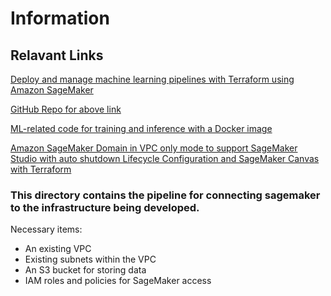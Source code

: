 # Information


## Relavant Links

[Deploy and manage machine learning pipelines with Terraform using Amazon SageMaker](https://aws.amazon.com/blogs/machine-learning/deploy-and-manage-machine-learning-pipelines-with-terraform-using-amazon-sagemaker/)

[GitHub Repo for above link](https://github.com/aws-samples/amazon-sagemaker-ml-pipeline-deploy-with-terraform)

[ML-related code for training and inference with a Docker image](https://github.com/aws/amazon-sagemaker-examples/tree/main/advanced_functionality/scikit_bring_your_own)

[Amazon SageMaker Domain in VPC only mode to support SageMaker Studio with auto shutdown Lifecycle Configuration and SageMaker Canvas with Terraform](https://aws.amazon.com/blogs/machine-learning/amazon-sagemaker-domain-in-vpc-only-mode-to-support-sagemaker-studio-with-auto-shutdown-lifecycle-configuration-and-sagemaker-canvas-with-terraform/)


### This directory contains the pipeline for connecting sagemaker to the infrastructure being developed.

Necessary items:
 - An existing VPC
 - Existing subnets within the VPC
 - An S3 bucket for storing data
 - IAM roles and policies for SageMaker access